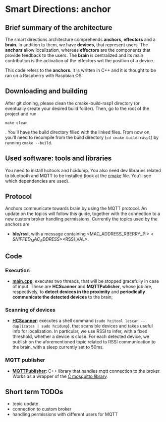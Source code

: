 # Smart Directions: anchor
## Brief summary of the architecture
The smart directions architecture comprehends **anchors**, **effectors** and a **brain**. In addition to them, we have **devices**, that represent users. The **anchors** allow localization, whereas **effectors** are the components that provide feedback to the users. The **brain** is centralized and its main contribution is the activation of the effectors wrt the position of a device.

This code refers to the **anchors**. It is written in C++ and it is thought to be ran on a Raspberry with Raspbian OS.

## Downloading and building

After git cloning, please clean the cmake-build-rasp1 directory (or eventually create your desired build folder). Then, go to the root of the project and run 
```shell
make clean
```
. You'll have the build directory filled with the linked files. From now on, you'll need to recompile from the build directory (```cd cmake-build-rasp1```) by running ```cmake --build```.

## Used software: tools and libraries

You need to install hcitools and hcidump. You also need dev libraries related to bluetooth and MQTT to be installed (look at the [cmake](https://github.com/filipkrasniqi/smart-directions-publisher/blob/master/CMakeLists.txt) file. You'll see which dependencies are used).

## Protocol

Anchors communicate towards brain by using the MQTT protocol. An update on the topics will follow this guide, together with the connection to a new custom broker handling permissions. Currently the topics used by the anchors are

- **ble/rssi**, with a message containing <MAC_ADDRESS_RBERRY_PI>$<SNIFFED_MAC_ADDRESS>$<RSSI_VAL>.

## Code
### Execution
- **[main.cpp](https://github.com/filipkrasniqi/smart-directions-publisher/blob/master/main.cpp)**: executes two threads, that will be stopped gracefully in case of input. These are **HCScanner** and **MQTTPublisher**, whose job are, respectively, to **detect devices in the proximity** and **periodically communicate the detected devices** to the brain;
### Scanning of devices
- **[HCScanner](https://github.com/filipkrasniqi/smart-directions-publisher/blob/master/hc_scanner_thread.cpp)**: executes a shell command (```sudo hcitool lescan --duplicates | sudo hcidump```), that scans ble devices and takes useful info for localization. In particular, we use RSSI to infer, with a fixed threshold, whether a device is close. For each detected device, we publish on the aforementioned topic related to RSSI communication to the brain, with a sleep currently set to 50ms.
### MQTT publisher
- **[MQTTPublisher](https://github.com/filipkrasniqi/smart-directions-publisher/blob/master/utils/mosquitto/mosquitto_wrapper.cpp)**: C++ library that handles mqtt connection to the broker. Works as a wrapper of the [C mosquitto library](https://mosquitto.org/api/files/mosquitto-h.html). 

## Short term TODOs
- topic update
- connection to custom broker
- handling permissions with different users for MQTT
